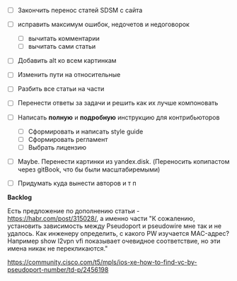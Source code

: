- [ ] Закончить перенос статей SDSM с сайта
- [ ] исправить максимум ошибок, недочетов и недоговорок 
    - [ ] вычитать комментарии 
    - [ ] вычитать сами статьи
- [ ] Добавить alt ко всем картинкам
- [ ] Изменить пути на относительные
- [ ] Разбить все статьи на части
- [ ] Перенести ответы за задачи и решить как их лучше компоновать
- [ ] Написать **полную** и **подробную** инструкцию для контрибьюторов
    - [ ] Сформировать и написать style guide
    - [ ] Сформировать регламент
    - [ ] Выбрать лицензию
- [ ] Maybe. Перенести картинки из yandex.disk. (Переносить копипастом через gitBook, что бы были масштабиремыми)
- [ ] Придумать куда вынести авторов и т п


**Backlog**

Есть предложение по дополнению статьи - https://habr.com/post/315028/, а именно части "К сожалению, установить зависимость между Pseudoport и pseudowire мне так и не удалось. Как инженеру определить, с какого PW изучается MAC-адрес? Например show l2vpn vfi показывает очевидное соответствие, но эти имена никак не перекликаются."

https://community.cisco.com/t5/mpls/ios-xe-how-to-find-vc-by-pseudoport-number/td-p/2456198
